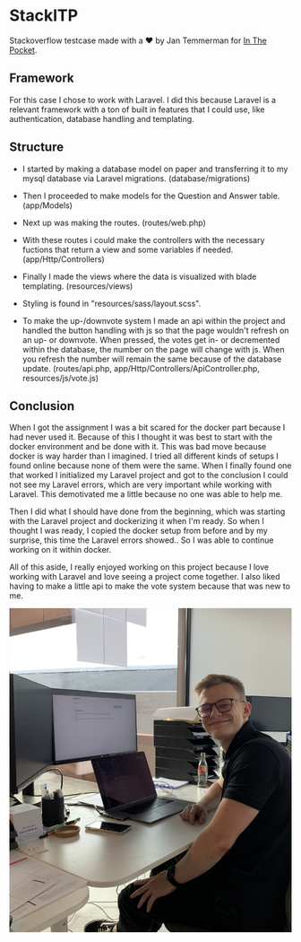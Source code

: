 # StackITP
Stackoverflow testcase made with a :heart: by Jan Temmerman for [In The Pocket](https://inthepocket.com/).
## Framework
For this case I chose to work with Laravel. I did this because Laravel is a relevant framework with a ton of built in features that I could use, like authentication, database handling and templating. 

## Structure
- I started by making a database model on paper and transferring it to my mysql database via Laravel migrations. (database/migrations)

- Then I proceeded to make models for the Question and Answer table. (app/Models)

- Next up was making the routes. (routes/web.php)

- With these routes i could make the controllers with the necessary fuctions that return a view and some variables if needed. (app/Http/Controllers)

- Finally I made the views where the data is visualized with blade templating. (resources/views)

- Styling is found in "resources/sass/layout.scss".

- To make the up-/downvote system I made an api within the project and handled the button handling with js so that the page wouldn't refresh on an up- or downvote. When pressed, the votes get in- or decremented within the database, the number on the page will change with js. When you refresh the number will remain the same because of the database update. (routes/api.php, app/Http/Controllers/ApiController.php, resources/js/vote.js)

## Conclusion
When I got the assignment I was a bit scared for the docker part because I had never used it. Because of this I thought it was best to start with the docker environment and be done with it. This was bad move because docker is way harder than I imagined. I tried all different kinds of setups I found online because none of them were the same. When I finally found one that worked I initialized my Laravel project and got to the conclusion I could not see my Laravel errors, which are very important while working with Laravel. This demotivated me a little because no one was able to help me.

Then I did what I should have done from the beginning, which was starting with the Laravel project and dockerizing it when I'm ready. So when I thought I was ready, I copied the docker setup from before and by my surprise, this time the Laravel errors showed.. So I was able to continue working on it within docker. 

All of this aside, I really enjoyed working on this project because I love working with Laravel and love seeing a project come together. I also liked having to make a little api to make the vote system because that was new to me.

![A happy developer](https://github.com/gdm-1718-jantemme/stackITP/blob/master/storage/Readme/Images/jan.JPG)
